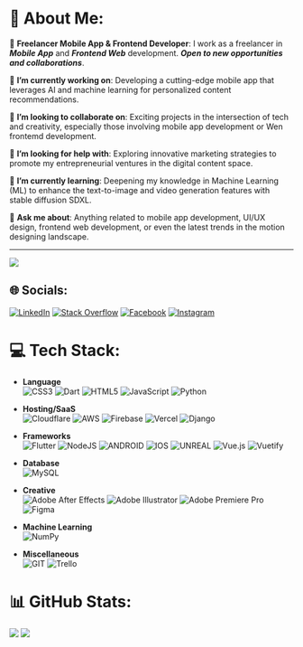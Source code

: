 # 💫 About Me:
💼 **Freelancer Mobile App & Frontend Developer**: I work as a freelancer in ***Mobile App*** and ***Frontend Web*** development. ***Open to new opportunities and collaborations***.<br>

🔭 **I’m currently working on**: Developing a cutting-edge mobile app that leverages AI and machine learning for personalized content recommendations.<br>

👯 **I’m looking to collaborate on**: Exciting projects in the intersection of tech and creativity, especially those involving mobile app development or Wen frontemd development.<br>

🤝 **I’m looking for help with**: Exploring innovative marketing strategies to promote my entrepreneurial ventures in the digital content space.<br>

🌱 **I’m currently learning**: Deepening my knowledge in Machine Learning (ML) to enhance the text-to-image and video generation features with stable diffusion SDXL.<br>

💬 **Ask me about**: Anything related to mobile app development, UI/UX design, frontend web development, or even the latest trends in the motion designing landscape.<br>

---
[![](https://visitcount.itsvg.in/api?id=sadik5397&icon=1&color=11)](https://github.com/sadik5397)

## 🌐 Socials:
[![LinkedIn](https://img.shields.io/badge/LinkedIn-%230077B5.svg?logo=linkedin&logoColor=white)](https://linkedin.com/in/sadik5397) [![Stack Overflow](https://img.shields.io/badge/-Stackoverflow-FE7A16?logo=stack-overflow&logoColor=white)](https://stackoverflow.com/users/sadik5397)  [![Facebook](https://img.shields.io/badge/Facebook-%231877F2.svg?logo=Facebook&logoColor=white)](https://facebook.com/sadik5397) [![Instagram](https://img.shields.io/badge/Instagram-%23E4405F.svg?logo=Instagram&logoColor=white)](https://instagram.com/sadik5397)

# 💻 Tech Stack:
- **Language**<br>
![CSS3](https://img.shields.io/badge/css3-%231572B6.svg?style=flat&logo=css3&logoColor=white) ![Dart](https://img.shields.io/badge/dart-%230175C2.svg?style=flat&logo=dart&logoColor=white) ![HTML5](https://img.shields.io/badge/html5-%23E34F26.svg?style=flat&logo=html5&logoColor=white) ![JavaScript](https://img.shields.io/badge/javascript-%23323330.svg?style=flat&logo=javascript&logoColor=%23F7DF1E) ![Python](https://img.shields.io/badge/python-3670A0?style=flat&logo=python&logoColor=ffdd54)<br>

- **Hosting/SaaS**<br>
![Cloudflare](https://img.shields.io/badge/Cloudflare-F38020?style=flat&logo=Cloudflare&logoColor=white) ![AWS](https://img.shields.io/badge/AWS-%23FF9900.svg?style=flat&logo=amazon-aws&logoColor=white) ![Firebase](https://img.shields.io/badge/firebase-%23039BE5.svg?style=flat&logo=firebase) ![Vercel](https://img.shields.io/badge/vercel-%23000000.svg?style=flat&logo=vercel&logoColor=white) ![Django](https://img.shields.io/badge/django-%23092E20.svg?style=flat&logo=django&logoColor=white)

- **Frameworks**<br>
![Flutter](https://img.shields.io/badge/Flutter-%2302569B.svg?style=flat&logo=Flutter&logoColor=white) ![NodeJS](https://img.shields.io/badge/node.js-6DA55F?style=flat&logo=node.js&logoColor=white) ![ANDROID](https://img.shields.io/badge/android-%2320232a.svg?style=flat&logo=android&logoColor=%a4c639) ![IOS](https://img.shields.io/badge/IOS-%2320232a.svg?style=flat&logo=apple&logoColor=white) ![UNREAL](https://img.shields.io/badge/unreal-%2320232a.svg?style=flat&logo=unreal-engine&logoColor=white) ![Vue.js](https://img.shields.io/badge/vuejs-%2335495e.svg?style=flat&logo=vuedotjs&logoColor=%234FC08D) ![Vuetify](https://img.shields.io/badge/Vuetify-1867C0?style=flat&logo=vuetify&logoColor=AEDDFF)

- **Database**<br>
![MySQL](https://img.shields.io/badge/mysql-%2300f.svg?style=flat&logo=mysql&logoColor=white)

- **Creative**<br>
![Adobe After Effects](https://img.shields.io/badge/Adobe%20After%20Effects-9999FF.svg?style=flat&logo=Adobe%20After%20Effects&logoColor=white) ![Adobe Illustrator](https://img.shields.io/badge/adobeillustrator-%23FF9A00.svg?style=flat&logo=adobeillustrator&logoColor=white) ![Adobe Premiere Pro](https://img.shields.io/badge/Adobe%20Premiere%20Pro-9999FF.svg?style=flat&logo=Adobe%20Premiere%20Pro&logoColor=white) 	![Figma](https://img.shields.io/badge/figma-%23F24E1E.svg?style=flat&logo=figma&logoColor=white)

- **Machine Learning**<br>
![NumPy](https://img.shields.io/badge/numpy-%23013243.svg?style=flat&logo=numpy&logoColor=white)

- **Miscellaneous**<br>
![GIT](https://img.shields.io/badge/Git-fc6d26?style=flat&logo=git&logoColor=white) ![Trello](https://img.shields.io/badge/Trello-%23026AA7.svg?style=flat&logo=Trello&logoColor=white)

# 📊 GitHub Stats:
![](https://github-readme-stats.vercel.app/api/top-langs/?username=sadik5397&theme=highcontrast&hide_border=true&include_all_commits=true&count_private=true&layout=compact&card_width=300&langs_count=10&line-height=60&&hide_title=true&show_icons=true&bg_color=0d1117) ![](https://github-readme-streak-stats.herokuapp.com/?user=sadik5397&hide_border=true&theme=transparent&text_color=FF449F)
